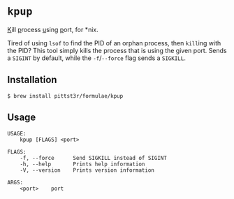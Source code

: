 # `kpup`

<u>K</u>ill <u>p</u>rocess <u>u</u>sing <u>p</u>ort, for *nix.

Tired of using `lsof` to find the PID of an orphan process, then `kill`ing
with the PID? This tool simply kills the process that is using the given port.
Sends a `SIGINT` by default, while the `-f`/`--force` flag sends a `SIGKILL`.

## Installation

```
$ brew install pittst3r/formulae/kpup
```

## Usage

```
USAGE:
    kpup [FLAGS] <port>

FLAGS:
    -f, --force      Send SIGKILL instead of SIGINT
    -h, --help       Prints help information
    -V, --version    Prints version information

ARGS:
    <port>    port
```
